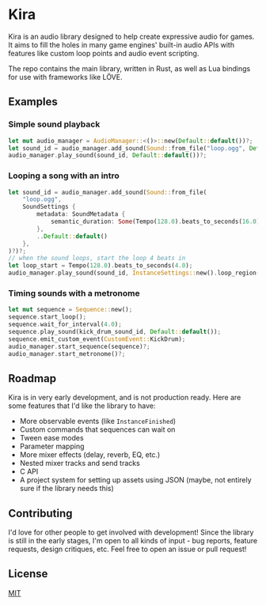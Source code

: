 # Kira

Kira is an audio library designed to help create expressive audio
for games. It aims to fill the holes in many game engines' built-in
audio APIs with features like custom loop points and audio event
scripting.

The repo contains the main library, written in Rust, as well as
Lua bindings for use with frameworks like LÖVE.

## Examples

### Simple sound playback

```rust
let mut audio_manager = AudioManager::<()>::new(Default::default())?;
let sound_id = audio_manager.add_sound(Sound::from_file("loop.ogg", Default::default())?)?;
audio_manager.play_sound(sound_id, Default::default())?;
```

### Looping a song with an intro

```rust
let sound_id = audio_manager.add_sound(Sound::from_file(
	"loop.ogg",
	SoundSettings {
		metadata: SoundMetadata {
			semantic_duration: Some(Tempo(128.0).beats_to_seconds(16.0)),
		},
		..Default::default()
	},
)?)?;
// when the sound loops, start the loop 4 beats in
let loop_start = Tempo(128.0).beats_to_seconds(4.0);
audio_manager.play_sound(sound_id, InstanceSettings::new().loop_region(loop_start..))?;
```

### Timing sounds with a metronome

```rust
let mut sequence = Sequence::new();
sequence.start_loop();
sequence.wait_for_interval(4.0);
sequence.play_sound(kick_drum_sound_id, Default::default());
sequence.emit_custom_event(CustomEvent::KickDrum);
audio_manager.start_sequence(sequence)?;
audio_manager.start_metronome()?;
```

## Roadmap

Kira is in very early development, and is not production ready.
Here are some features that I'd like the library to have:
- More observable events (like `InstanceFinished`)
- Custom commands that sequences can wait on
- Tween ease modes
- Parameter mapping
- More mixer effects (delay, reverb, EQ, etc.)
- Nested mixer tracks and send tracks
- C API
- A project system for setting up assets using JSON (maybe,
not entirely sure if the library needs this)

## Contributing

I'd love for other people to get involved with development! Since the
library is still in the early stages, I'm open to all kinds of input -
bug reports, feature requests, design critiques, etc. Feel free to
open an issue or pull request!

## License

[MIT](license.md)
